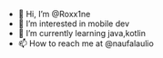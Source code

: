 - 👋 Hi, I’m @Roxx1ne
- 👀 I’m interested in mobile dev
- 🌱 I’m currently learning java,kotlin
- 📫 How to reach me at @naufalaulio

<!---
Roxx1ne/Roxx1ne is a ✨ special ✨ repository because its `README.md` (this file) appears on your GitHub profile.
You can click the Preview link to take a look at your changes.
--->
